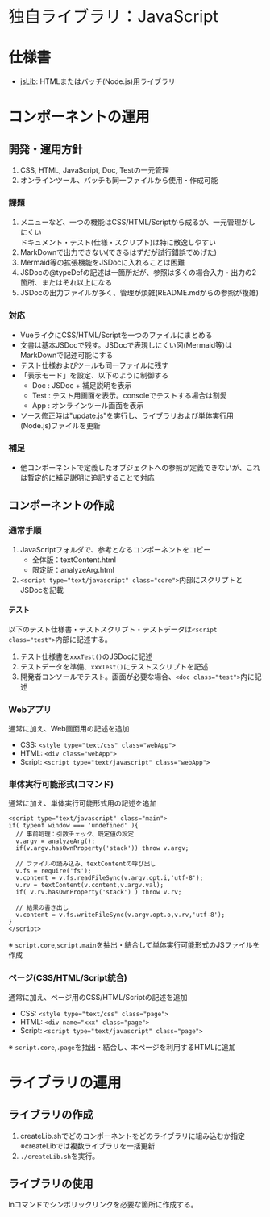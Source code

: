 <p style="font-size:2rem">独自ライブラリ：JavaScript</p>

# 仕様書

- [jsLib](../lib/jsLib.md): HTMLまたはバッチ(Node.js)用ライブラリ

# コンポーネントの運用

## 開発・運用方針

1. CSS, HTML, JavaScript, Doc, Testの一元管理
2. オンラインツール、バッチも同一ファイルから使用・作成可能

### 課題

1. メニューなど、一つの機能はCSS/HTML/Scriptから成るが、一元管理がしにくい<br>
   ドキュメント・テスト(仕様・スクリプト)は特に散逸しやすい
1. MarkDownで出力できない(できるはずだが試行錯誤でめげた)
1. Mermaid等の拡張機能をJSDocに入れることは困難
1. JSDocの@typeDefの記述は一箇所だが、参照は多くの場合入力・出力の2箇所、またはそれ以上になる
1. JSDocの出力ファイルが多く、管理が煩雑(README.mdからの参照が複雑)

### 対応

- VueライクにCSS/HTML/Scriptを一つのファイルにまとめる
- 文書は基本JSDocで残す。JSDocで表現しにくい図(Mermaid等)はMarkDownで記述可能にする
- テスト仕様およびツールも同一ファイルに残す
- 「表示モード」を設定、以下のように制御する
  - Doc : JSDoc + 補足説明を表示
  - Test : テスト用画面を表示。consoleでテストする場合は割愛
  - App : オンラインツール画面を表示
- ソース修正時は"update.js"を実行し、ライブラリおよび単体実行用(Node.js)ファイルを更新

### 補足

- 他コンポーネントで定義したオブジェクトへの参照が定義できないが、これは暫定的に補足説明に追記することで対応

## コンポーネントの作成

### 通常手順

1. JavaScriptフォルダで、参考となるコンポーネントをコピー
   - 全体版：textContent.html
   - 限定版：analyzeArg.html
1. `<script type="text/javascript" class="core">`内部にスクリプトとJSDocを記載

#### テスト

以下のテスト仕様書・テストスクリプト・テストデータは`<script class="test">`内部に記述する。

1. テスト仕様書を`xxxTest()`のJSDocに記述
1. テストデータを準備、`xxxTest()`にテストスクリプトを記述
1. 開発者コンソールでテスト。画面が必要な場合、`<doc class="test">`内に記述

### Webアプリ

通常に加え、Web画面用の記述を追加

- CSS: `<style type="text/css" class="webApp">`
- HTML: `<div class="webApp">`
- Script: `<script type="text/javascript" class="webApp">`

### 単体実行可能形式(コマンド)

通常に加え、単体実行可能形式用の記述を追加

```
<script type="text/javascript" class="main">
if( typeof window === 'undefined' ){
  // 事前処理：引数チェック、既定値の設定
  v.argv = analyzeArg();
  if(v.argv.hasOwnProperty('stack')) throw v.argv;

  // ファイルの読み込み、textContentの呼び出し
  v.fs = require('fs');
  v.content = v.fs.readFileSync(v.argv.opt.i,'utf-8');
  v.rv = textContent(v.content,v.argv.val);
  if( v.rv.hasOwnProperty('stack') ) throw v.rv;

  // 結果の書き出し
  v.content = v.fs.writeFileSync(v.argv.opt.o,v.rv,'utf-8');  
}
</script>
```

※ `script.core`,`script.main`を抽出・結合して単体実行可能形式のJSファイルを作成

### ページ(CSS/HTML/Script統合)

通常に加え、ページ用のCSS/HTML/Scriptの記述を追加

- CSS: `<style type="text/css" class="page">`
- HTML: `<div name="xxx" class="page">`
- Script: `<script type="text/javascript" class="page">`

※ `script.core`,`.page`を抽出・結合し、本ページを利用するHTMLに追加


# ライブラリの運用

## ライブラリの作成

1. createLib.shでどのコンポーネントをどのライブラリに組み込むか指定<br>
   ※createLibでは複数ライブラリを一括更新
1. `./createLib.sh`を実行。

## ライブラリの使用

lnコマンドでシンボリックリンクを必要な箇所に作成する。